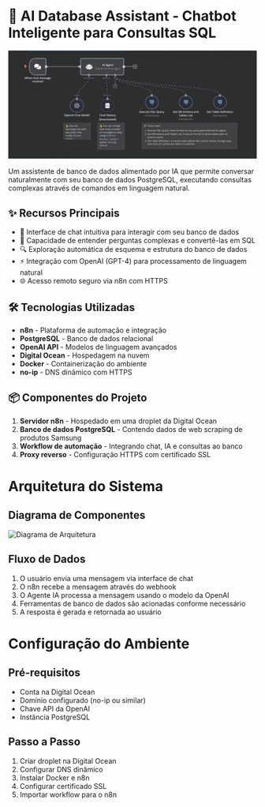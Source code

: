 # 🚀 AI Database Assistant - Chatbot Inteligente para Consultas SQL

![Workflow n8n](docs/images/workflow-screenshot.png)

Um assistente de banco de dados alimentado por IA que permite conversar naturalmente com seu banco de dados PostgreSQL, executando consultas complexas através de comandos em linguagem natural.

## ✨ Recursos Principais

- 💬 Interface de chat intuitiva para interagir com seu banco de dados
- 🧠 Capacidade de entender perguntas complexas e convertê-las em SQL
- 🔍 Exploração automática de esquema e estrutura do banco de dados
- ⚡ Integração com OpenAI (GPT-4) para processamento de linguagem natural
- 🌐 Acesso remoto seguro via n8n com HTTPS

## 🛠️ Tecnologias Utilizadas

- **n8n** - Plataforma de automação e integração
- **PostgreSQL** - Banco de dados relacional
- **OpenAI API** - Modelos de linguagem avançados
- **Digital Ocean** - Hospedagem na nuvem
- **Docker** - Containerização do ambiente
- **no-ip** - DNS dinâmico com HTTPS

## 📦 Componentes do Projeto

1. **Servidor n8n** - Hospedado em uma droplet da Digital Ocean
2. **Banco de dados PostgreSQL** - Contendo dados de web scraping de produtos Samsung
3. **Workflow de automação** - Integrando chat, IA e consultas ao banco
4. **Proxy reverso** - Configuração HTTPS com certificado SSL

# Arquitetura do Sistema

## Diagrama de Componentes

![Diagrama de Arquitetura](images/architecture-diagram.png)

## Fluxo de Dados

1. O usuário envia uma mensagem via interface de chat
2. O n8n recebe a mensagem através do webhook
3. O Agente IA processa a mensagem usando o modelo da OpenAI
4. Ferramentas de banco de dados são acionadas conforme necessário
5. A resposta é gerada e retornada ao usuário

# Configuração do Ambiente

## Pré-requisitos

- Conta na Digital Ocean
- Domínio configurado (no-ip ou similar)
- Chave API da OpenAI
- Instância PostgreSQL

## Passo a Passo

1. Criar droplet na Digital Ocean
2. Configurar DNS dinâmico
3. Instalar Docker e n8n
4. Configurar certificado SSL
5. Importar workflow para o n8n
